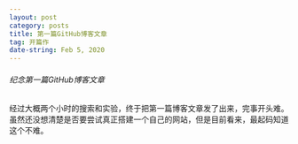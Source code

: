 ```yaml
---
layout: post
category: posts
title: 第一篇GitHub博客文章
tag: 开篇作
date-string: Feb 5, 2020
---
```

###### 纪念第一篇GitHub博客文章
经过大概两个小时的搜索和实验，终于把第一篇博客文章发了出来，完事开头难。虽然还没想清楚是否要尝试真正搭建一个自己的网站，但是目前看来，最起码知道这个不难。
